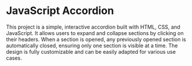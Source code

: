 # JavaScript Accordion

This project is a simple, interactive accordion built with HTML, CSS, and JavaScript. It allows users to expand and collapse sections by clicking on their headers. When a section is opened, any previously opened section is automatically closed, ensuring only one section is visible at a time. The design is fully customizable and can be easily adapted for various use cases.
